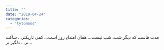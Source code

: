 ```yaml
---
title: ""
date: "2019-04-24"
categories: 
  - "tytomood"
---
```


مدت هاست که دیگر شب، شب نیست... همان امتدادِ روز است... کمی تاریکتر... ساکت تر... دلگیر تر...
